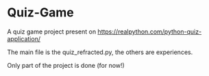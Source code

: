 # Quiz-Game

A quiz game project present on https://realpython.com/python-quiz-application/

The main file is the quiz_refracted.py, the others are experiences.

Only part of the project is done (for now!)
